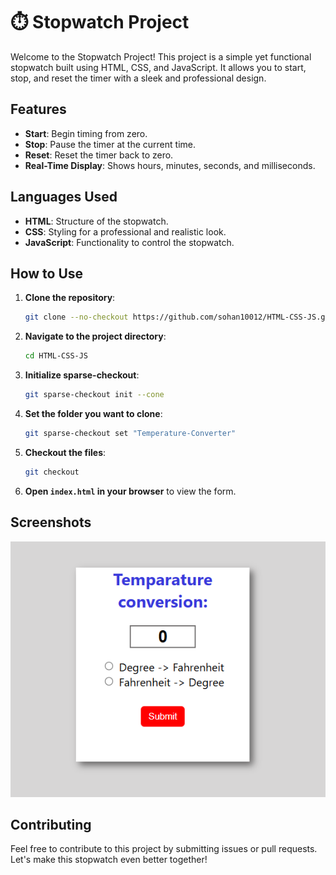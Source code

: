 # ⏱️ Stopwatch Project

Welcome to the Stopwatch Project! This project is a simple yet functional stopwatch built using HTML, CSS, and JavaScript. It allows you to start, stop, and reset the timer with a sleek and professional design.

## Features

- **Start**: Begin timing from zero.
- **Stop**: Pause the timer at the current time.
- **Reset**: Reset the timer back to zero.
- **Real-Time Display**: Shows hours, minutes, seconds, and milliseconds.

## Languages Used

- **HTML**: Structure of the stopwatch.
- **CSS**: Styling for a professional and realistic look.
- **JavaScript**: Functionality to control the stopwatch.

## How to Use

1. **Clone the repository**:
    ```bash
    git clone --no-checkout https://github.com/sohan10012/HTML-CSS-JS.git
    ```
2. **Navigate to the project directory**:
    ```bash
    cd HTML-CSS-JS
    ```
3. **Initialize sparse-checkout**:
    ```bash
    git sparse-checkout init --cone
    ```
4. **Set the folder you want to clone**:
    ```bash
    git sparse-checkout set "Temperature-Converter"
    ```
5. **Checkout the files**:
    ```bash
    git checkout
    ```
6. **Open `index.html` in your browser** to view the form.

## Screenshots

![Project Screenshot](Screenshot.png)

## Contributing

Feel free to contribute to this project by submitting issues or pull requests. Let's make this stopwatch even better together!

